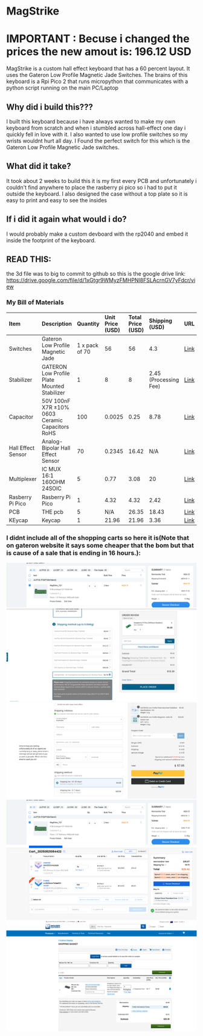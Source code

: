 # MagStrike

# IMPORTANT : Becuse i changed the prices the new amout is: 196.12 USD

MagStrike is a custom hall effect keyboard that has a 60 percent layout.
It uses the Gateron Low Profile Magnetic Jade Switches. The brains of this keyboard is a Rpi Pico 2 that runs micropython that communicates with a python script running on the main PC/Laptop

## Why did i build this???
I built this keyboard because i have always wanted to make my own keyboard from scratch and when i stumbled across hall-effect one day i quickly fell in love with it. I also wanted to use low profile switches so my wrists wouldnt hurt all day. I Found the perfect switch for this which is the Gateron Low Profile Magnetic Jade switches.

## What did it take?
It took about 2 weeks to build this it is my first every PCB and unfortunately i couldn't find anywhere to place the rasberry pi pico so i had to put it outside the keyboard. I also designed the case without a top plate so it is easy to print and easy to see the insides

## If i did it again what would i do?
 I would probably make a custom devboard with the rp2040 and embed it inside the footprint of the keyboard.
 
## READ THIS:
the 3d file was to big to commit to github so this is the google drive link:
    https://drive.google.com/file/d/1xGtgr9WMyzFMHPNl8FSLAcrnGV7yFdcr/view
 
### My Bill of Materials

| Item | Description | Quantity | Unit Price (USD) | Total Price (USD) | Shipping (USD) | URL | Running Total (USD) | 
| :--- | :--- | :--- | :--- | :--- | :--- | :--- | :--- | 
| Switches | Gateron Low Profile Magnetic Jade | 1 x pack of 70 | 56 | 56 | 4.3 | [Link](https://www.gateron.com/products/gateron-low-profile-magnetic-jade-switch?VariantsId=10872) | 60.3 | 
| Stabilizer | GATERON Low Profile Plate Mounted Stabilizer | 1 | 8 | 8 | 2.45 (Processing Fee) | [Link](https://www.gateron.com/products/gateron-low-profile-plate-mounted-stabilizer?VariantsId=10540) | 70.75 | 
| Capacitor | 50V 100nF X7R ±10% 0603 Ceramic Capacitors RoHS | 100 | 0.0025 | 0.25 | 8.78 | [Link](https://www.lcsc.com/product-detail/C14663.html?utm_source=chatgpt.com) | 79.78 | 
| Hall Effect Sensor | Analog-Bipolar Hall Effect Sensor | 70 | 0.2345 | 16.42 | N/A | [Link](https://www.lcsc.com/product-detail/C962159.html) | 96.2 | 
| Multiplexer | IC MUX 16:1 160OHM 24SOIC | 5 | 0.77 | 3.08 | 20 | [Link](https://au.mouser.com/ProductDetail/Texas-Instruments/CD74HC4067M96?qs=xFfolx0DHx0XT7d9xTTZBA%3D%3D&mgh=1&vip=1&utm_source=chatgpt.com) | 119.28 | 
| Rasberry Pi Pico | Rasberry Pi Pico | 1 | 4.32 | 4.32 | 2.42 | [Link](https://core-electronics.com.au/raspberry-pi-pico.html) | 126.02 | 
| PCB | THE pcb | 5 | N/A | 26.35 | 18.43 | [Link](https://cart.jlcpcb.com/shopcart/cart/) | 170.8 | 
| KEycap | Keycap | 1 | 21.96 | 21.96 | 3.36 | [Link](https://www.aliexpress.com/item/1005004840360158.html) | c|

### I didnt include all of the shopping carts so here it is(Note that on gateron website it says some cheaper that the bom but that is cause of a sale that is ending in 16 hours.):
![PCB](/Images/JLC.png)
![shop](cORE.png)
![shop](Gateron.png)
![shop](JLC.png)
![shop](lcsc.png)
![shop](Mouser.png)

